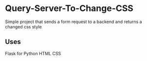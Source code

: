# Query-Server-To-Change-CSS
Simple project that sends a form request to a backend and returns a changed css style
## Uses
Flask for Python
HTML
CSS
